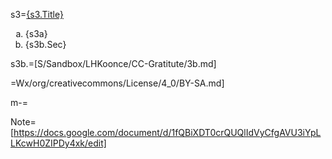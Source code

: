 s3=<u>{s3.Title}</u><ol type="a"><li>{s3a}<li><span class="definedterm">{s3b.Sec}</span></ol>

s3b.=[S/Sandbox/LHKoonce/CC-Gratitute/3b.md]

=Wx/org/creativecommons/License/4_0/BY-SA.md]

m-=</i>  

Note=[https://docs.google.com/document/d/1fQBiXDT0crQUQlIdVyCfgAVU3iYpLLKcwH0ZIPDy4xk/edit]